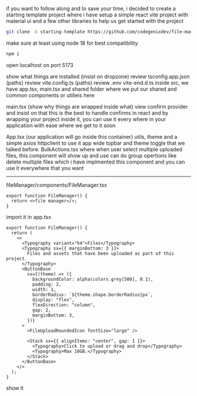 if you want to follow along and to save your time, i decided to create a starting template project where i have setup a simple react vite project with material ui and a few other libraries to help us get started with the project

```bash
git clone -b starting-template https://github.com/codegenixdev/file-manager-frontend-tutorial.git .
```

make sure at least using node 18 for best compatibility

```bash
npm i
```

open localhost on port 5173

show what things are installed (insist on dropzone)
review tsconfig.app.json (paths)
review vite.config.ts (paths)
review .env
vite-end.d.ts
inside src, we have app.tsx, main.tsx and shared folder where we put our shared and common components or utilieis here

main.tsx (show why things are wrapped inside what)
view confirm provider and insist on that this is the best to handle confirms in react and by wrapping your project inside it, you can use it every where in your application with ease where we get to it soon

App.tsx (our application will go inside this container)
utils, theme and a simple axios httpclient to use it app wide
topbar and theme toggle that we talked before.
BulkActions.tsx where when user select multiple uploaded files, this component will show up and use can do group opertions like delete multiple files which i have implmented this component and you can use it everywhere that you want

---

fileManager/components/FileManager.tsx

```tsx FileManager.tsx
export function FileManager() {
  return <>file manager</>;
}
```

import it in app.tsx

```tsx filemanager.tsx
export function FileManager() {
  return (
    <>
      <Typography variant="h4">Files</Typography>
      <Typography sx={{ marginBottom: 3 }}>
        Files and assets that have been uploaded as part of this project.
      </Typography>
      <ButtonBase
        sx={(theme) => ({
          backgroundColor: alpha(colors.grey[500], 0.1),
          padding: 2,
          width: 1,
          borderRadius: `${theme.shape.borderRadius}px`,
          display: "flex",
          flexDirection: "column",
          gap: 2,
          marginBottom: 3,
        })}
      >
        <FileUploadRoundedIcon fontSize="large" />

        <Stack sx={{ alignItems: "center", gap: 1 }}>
          <Typography>Click to upload or drag and drop</Typography>
          <Typography>Max 10GB.</Typography>
        </Stack>
      </ButtonBase>
    </>
  );
}
```

show it
